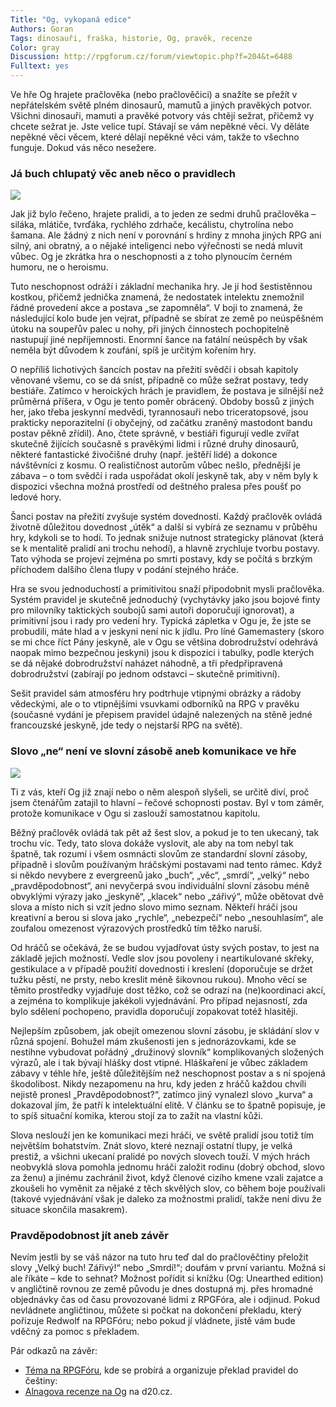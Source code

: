 ```yaml
---
Title: "Og, vykopaná edice"
Authors: Goran
Tags: dinosauři, fraška, historie, Og, pravěk, recenze
Color: gray
Discussion: http://rpgforum.cz/forum/viewtopic.php?f=204&t=6488
Fulltext: yes
---
```

Ve hře Og hrajete pračlověka (nebo pračlověčici) a snažíte se přežít v nepřátelském světě plném dinosaurů, mamutů a jiných pravěkých potvor. Všichni dinosauři, mamuti a pravěké potvory vás chtějí sežrat, přičemž vy chcete sežrat je. Jste velice tupí. Stávají se vám nepěkné věci. Vy děláte nepěkné věci věcem, které dělají nepěkné věci vám, takže to všechno funguje. Dokud vás něco nesežere.

### Já buch chlupatý věc aneb něco o pravidlech  

![](/11/06_02_OgWeb.jpg)

Jak již bylo řečeno, hrajete pralidi, a to jeden ze sedmi druhů pračlověka – siláka, mlátiče, tvrďáka, rychlého zdrhače, kecálistu, chytrolína nebo šamana. Ale žádný z nich není v porovnání s hrdiny z mnoha jiných RPG ani silný, ani obratný, a o nějaké inteligenci nebo výřečnosti se nedá mluvit vůbec. Og je zkrátka hra o neschopnosti a z toho plynoucím černém humoru, ne o heroismu.

Tuto neschopnost odráží i základní mechanika hry. Je jí hod šestistěnnou kostkou, přičemž jednička znamená, že nedostatek intelektu znemožnil řádné provedení akce a postava „se zapomněla“. V boji to znamená, že následující kolo bude jen vejrat, případně se sbírat ze země po neúspěšném útoku na soupeřův palec u nohy, při jiných činnostech pochopitelně nastupují jiné nepříjemnosti. Enormní šance na fatální neúspěch by však neměla být důvodem k zoufání, spíš je určitým kořením hry.

O nepříliš lichotivých šancích postav na přežití svědčí i obsah kapitoly věnované všemu, co se dá sníst, případně co může sežrat postavy, tedy bestiáře. Zatímco v heroických hrách je pravidlem, že postava je silnější než průměrná příšera, v Ogu je tento poměr obrácený. Obdoby bossů z jiných her, jako třeba jeskynní medvědi, tyrannosauři nebo triceratopsové, jsou prakticky neporazitelní (i obyčejný, od začátku zraněný mastodont bandu postav pěkně zřídil). Ano, čtete správně, v bestiáři figurují vedle zvířat skutečně žijících současně s pravěkými lidmi i různé druhy dinosaurů, některé fantastické živočišné druhy (např. ještěří lidé) a dokonce návštěvníci z kosmu. O realističnost autorům vůbec nešlo, přednější je zábava – o tom svědčí i rada uspořádat okolí jeskyně tak, aby v něm byly k dispozici všechna možná prostředí od deštného pralesa přes poušť po ledové hory.

Šanci postav na přežití zvyšuje systém dovedností. Každý pračlověk ovládá životně důležitou dovednost „útěk“ a další si vybírá ze seznamu v průběhu hry, kdykoli se to hodí. To jednak snižuje nutnost strategicky plánovat (která se k mentalitě pralidí ani trochu nehodí), a hlavně zrychluje tvorbu postavy. Tato výhoda se projeví zejména po smrti postavy, kdy se počítá s brzkým příchodem dalšího člena tlupy v podání stejného hráče.

Hra se svou jednoduchostí a primitivitou snaží připodobnit mysli pračlověka. Systém pravidel je skutečně jednoduchý (vychytávky jako jsou bojové finty pro milovníky taktických soubojů sami autoři doporučují ignorovat), a primitivní jsou i rady pro vedení hry. Typická zápletka v Ogu je, že jste se probudili, máte hlad a v jeskyni není nic k jídlu. Pro líné Gamemastery (skoro se mi chce říct Pány jeskyně, ale v Ogu se většina dobrodružství odehrává naopak mimo bezpečnou jeskyni) jsou k dispozici i tabulky, podle kterých se dá nějaké dobrodružství naházet náhodně, a tři předpřipravená dobrodružství (zabírají po jednom odstavci – skutečně primitivní).

Sešit pravidel sám atmosféru hry podtrhuje vtipnými obrázky a rádoby vědeckými, ale o to vtipnějšími vsuvkami odborníků na RPG v pravěku (současné vydání je přepisem pravidel údajně nalezených na stěně jedné francouzské jeskyně, jde tedy o nejstarší RPG na světě).

### Slovo „ne“ není ve slovní zásobě aneb komunikace ve hře  

![](/11/06_01_dino_dice.jpg)

Ti z vás, kteří Og již znají nebo o něm alespoň slyšeli, se určitě diví, proč jsem čtenářům zatajil to hlavní – řečové schopnosti postav. Byl v tom záměr, protože komunikace v Ogu si zaslouží samostatnou kapitolu.

Běžný pračlověk ovládá tak pět až šest slov, a pokud je to ten ukecaný, tak trochu víc. Tedy, tato slova dokáže vyslovit, ale aby na tom nebyl tak špatně, tak rozumí i všem osmnácti slovům ze standardní slovní zásoby, případně i slovům používaným hráčskými postavami nad tento rámec. Když si někdo nevybere z evergreenů jako „buch“, „věc“, „smrdí“, „velký“ nebo „pravděpodobnost“, ani nevyčerpá svou individuální slovní zásobu méně obvyklými výrazy jako „jeskyně“, „klacek“ nebo „zářivý“, může obětovat dvě slova a místo nich si vzít jedno slovo mimo seznam. Někteří hráči jsou kreativní a berou si slova jako „rychle“, „nebezpečí“ nebo „nesouhlasím“, ale zoufalou omezenost výrazových prostředků tím těžko naruší.

Od hráčů se očekává, že se budou vyjadřovat ústy svých postav, to jest na základě jejich možností. Vedle slov jsou povoleny i neartikulované skřeky, gestikulace a v případě použití dovednosti i kreslení (doporučuje se držet tužku pěstí, ne prsty, nebo kreslit méně šikovnou rukou). Mnoho věcí se těmito prostředky vyjadřuje dost těžko, což se odrazí na (ne)koordinaci akcí, a zejména to komplikuje jakékoli vyjednávání. Pro případ nejasností, zda bylo sdělení pochopeno, pravidla doporučují zopakovat totéž hlasitěji.

Nejlepším způsobem, jak obejít omezenou slovní zásobu, je skládání slov v různá spojení. Bohužel mám zkušenosti jen s jednorázovkami, kde se nestihne vybudovat pořádný „družinový slovník“ komplikovaných složených výrazů, ale i tak bývají hlášky dost vtipné. Hláškaření je vůbec základem zábavy v téhle hře, ještě důležitějším než neschopnost postav a s ní spojená škodolibost. Nikdy nezapomenu na hru, kdy jeden z hráčů každou chvíli nejistě pronesl „Pravděpodobnost?“, zatímco jiný vynalezl slovo „kurva“ a dokazoval jím, že patří k intelektuální elitě. V článku se to špatně popisuje, je to spíš situační komika, kterou stojí za to zažít na vlastní kůži.

Slova neslouží jen ke komunikaci mezi hráči, ve světě pralidí jsou totiž tím největším bohatstvím. Znát slovo, které neznají ostatní tlupy, je velká prestiž, a všichni ukecaní pralidé po nových slovech touží. V mých hrách neobvyklá slova pomohla jednomu hráči založit rodinu (dobrý obchod, slovo za ženu) a jinému zachránil život, když členové cizího kmene vzali zajatce a zkoušeli ho vyměnit za nějaké z těch skvělých slov, co během boje používali (takové vyjednávání však je daleko za možnostmi pralidí, takže není divu že situace skončila masakrem).

### Pravděpodobnost jít aneb závěr  

Nevím jestli by se váš názor na tuto hru teď dal do pračlověčtiny přeložit slovy „Velký buch! Zářivý!“ nebo „Smrdí!“; doufám v první variantu. Možná si ale říkáte – kde to sehnat? Možnost pořídit si knížku (Og: Unearthed edition) v angličtině rovnou ze země původu je dnes dostupná mj. přes hromadné objednávky čas od času provozované lidmi z RPGFóra, ale i odjinud. Pokud nevládnete angličtinou, můžete si počkat na dokončení překladu, který pořizuje Redwolf na RPGFóru; nebo pokud jí vládnete, jistě vám bude vděčný za pomoc s překladem.

<div class="poznamka" markdown="1">
Pár odkazů na závěr:

*   [Téma na RPGFóru](/viewtopic.php?t=6011&id=c6f5f5e262fcfda427cc842a8abd151d), kde se probírá a organizuje překlad pravidel do češtiny:
*   [Alnagova recenze na Og](http://non.d20.cz/recenze/3098.html) na d20.cz.
</div>
